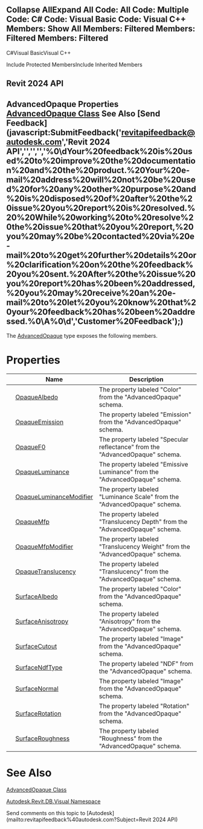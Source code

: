 ﻿

Collapse AllExpand All Code: All Code: Multiple Code: C# Code: Visual Basic Code: Visual C++  Members: Show All Members: Filtered Members: Filtered Members: Filtered   
---  
  
C#Visual BasicVisual C++

Include Protected MembersInclude Inherited Members

Revit 2024 API  
---  
AdvancedOpaque Properties  
[AdvancedOpaque Class](e8a19a97-fc76-71ad-c713-f2a62415475f.md) See Also [Send Feedback](javascript:SubmitFeedback\('revitapifeedback@autodesk.com','Revit 2024 API','','','','%0\\dYour%20feedback%20is%20used%20to%20improve%20the%20documentation%20and%20the%20product.%20Your%20e-mail%20address%20will%20not%20be%20used%20for%20any%20other%20purpose%20and%20is%20disposed%20of%20after%20the%20issue%20you%20report%20is%20resolved.%20%20While%20working%20to%20resolve%20the%20issue%20that%20you%20report,%20you%20may%20be%20contacted%20via%20e-mail%20to%20get%20further%20details%20or%20clarification%20on%20the%20feedback%20you%20sent.%20After%20the%20issue%20you%20report%20has%20been%20addressed,%20you%20may%20receive%20an%20e-mail%20to%20let%20you%20know%20that%20your%20feedback%20has%20been%20addressed.%0\\A%0\\d','Customer%20Feedback'\);)  
---  
  
The [AdvancedOpaque](e8a19a97-fc76-71ad-c713-f2a62415475f.md) type exposes the following members.

# Properties

|  | Name | Description |
| --- | --- | --- |
|  | [OpaqueAlbedo](68e13b86-805a-86ef-c1ed-e650c853dc0e.md) | The property labeled "Color" from the "AdvancedOpaque" schema. |
|  | [OpaqueEmission](31d527af-346d-cb2c-44e1-a64d6211af5d.md) | The property labeled "Emission" from the "AdvancedOpaque" schema. |
|  | [OpaqueF0](1a840a92-5e60-2b5c-003a-039ef8c26486.md) | The property labeled "Specular reflectance" from the "AdvancedOpaque" schema. |
|  | [OpaqueLuminance](e22af3ed-bba8-c142-b1c7-41b1a5c4d22c.md) | The property labeled "Emissive Luminance" from the "AdvancedOpaque" schema. |
|  | [OpaqueLuminanceModifier](72ae5b7f-66b7-e2df-fa64-2e69926ad4d4.md) | The property labeled "Luminance Scale" from the "AdvancedOpaque" schema. |
|  | [OpaqueMfp](a11dd6e0-f889-4863-620b-4844462ea85c.md) | The property labeled "Translucency Depth" from the "AdvancedOpaque" schema. |
|  | [OpaqueMfpModifier](31987271-0eee-81f5-af79-356a4298ea2d.md) | The property labeled "Translucency Weight" from the "AdvancedOpaque" schema. |
|  | [OpaqueTranslucency](bfeb55f4-b2a4-10d0-9c75-8ea1beae0e68.md) | The property labeled "Translucency" from the "AdvancedOpaque" schema. |
|  | [SurfaceAlbedo](321a1046-0723-1989-8eb0-a00d02864d2e.md) | The property labeled "Color" from the "AdvancedOpaque" schema. |
|  | [SurfaceAnisotropy](93afd0e7-2143-dea7-3ee6-e7734f5bf538.md) | The property labeled "Anisotropy" from the "AdvancedOpaque" schema. |
|  | [SurfaceCutout](5e8fa762-d8cc-c114-7745-699c5e81a0da.md) | The property labeled "Image" from the "AdvancedOpaque" schema. |
|  | [SurfaceNdfType](67be5463-3504-076e-4280-a36eaa1d0b1e.md) | The property labeled "NDF" from the "AdvancedOpaque" schema. |
|  | [SurfaceNormal](f9f4568a-bc6b-f618-5dd3-e79b5fbfa172.md) | The property labeled "Image" from the "AdvancedOpaque" schema. |
|  | [SurfaceRotation](aa03654a-d97e-ee11-838b-3677253d7cc2.md) | The property labeled "Rotation" from the "AdvancedOpaque" schema. |
|  | [SurfaceRoughness](0093b0c5-8696-f4bb-571c-7836db9849b4.md) | The property labeled "Roughness" from the "AdvancedOpaque" schema. |
  
# See Also

[AdvancedOpaque Class](e8a19a97-fc76-71ad-c713-f2a62415475f.md)

[Autodesk.Revit.DB.Visual Namespace](f5a10581-6ac2-be19-0e32-f87d05bc8b83.md)

Send comments on this topic to [Autodesk](mailto:revitapifeedback%40autodesk.com?Subject=Revit 2024 API)